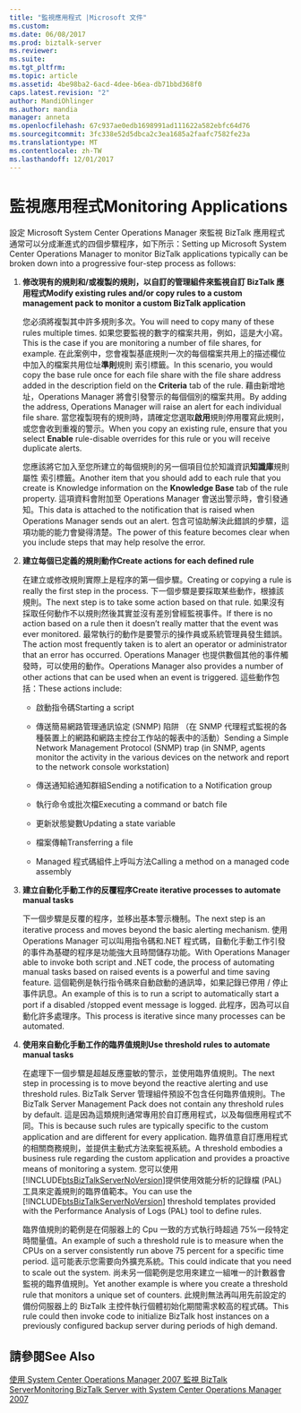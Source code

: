 ```yaml
---
title: "監視應用程式 |Microsoft 文件"
ms.custom: 
ms.date: 06/08/2017
ms.prod: biztalk-server
ms.reviewer: 
ms.suite: 
ms.tgt_pltfrm: 
ms.topic: article
ms.assetid: 4be98ba2-6acd-4dee-b6ea-db71bbd368f0
caps.latest.revision: "2"
author: MandiOhlinger
ms.author: mandia
manager: anneta
ms.openlocfilehash: 67c937ae0edb1698991ad111622a582ebfc64d76
ms.sourcegitcommit: 3fc338e52d5dbca2c3ea1685a2faafc7582fe23a
ms.translationtype: MT
ms.contentlocale: zh-TW
ms.lasthandoff: 12/01/2017
---
```

# <a name="monitoring-applications"></a><span data-ttu-id="cd083-102">監視應用程式</span><span class="sxs-lookup"><span data-stu-id="cd083-102">Monitoring Applications</span></span>
<span data-ttu-id="cd083-103">設定 Microsoft System Center Operations Manager 來監視 BizTalk 應用程式通常可以分成漸進式的四個步驟程序，如下所示：</span><span class="sxs-lookup"><span data-stu-id="cd083-103">Setting up Microsoft System Center Operations Manager to monitor BizTalk applications typically can be broken down into a progressive four-step process as follows:</span></span>  
  
1.  <span data-ttu-id="cd083-104">**修改現有的規則和/或複製的規則，以自訂的管理組件來監視自訂 BizTalk 應用程式**</span><span class="sxs-lookup"><span data-stu-id="cd083-104">**Modify existing rules and/or copy rules to a custom management pack to monitor a custom BizTalk application**</span></span>  
  
     <span data-ttu-id="cd083-105">您必須將複製其中許多規則多次。</span><span class="sxs-lookup"><span data-stu-id="cd083-105">You will need to copy many of these rules multiple times.</span></span> <span data-ttu-id="cd083-106">如果您要監視的數字的檔案共用，例如，這是大小寫。</span><span class="sxs-lookup"><span data-stu-id="cd083-106">This is the case if you are monitoring a number of file shares, for example.</span></span> <span data-ttu-id="cd083-107">在此案例中，您會複製基底規則一次的每個檔案共用上的描述欄位中加入的檔案共用位址**準則**規則 索引標籤。</span><span class="sxs-lookup"><span data-stu-id="cd083-107">In this scenario, you would copy the base rule once for each file share with the file share address added in the description field on the **Criteria** tab of the rule.</span></span> <span data-ttu-id="cd083-108">藉由新增地址，Operations Manager 將會引發警示的每個個別的檔案共用。</span><span class="sxs-lookup"><span data-stu-id="cd083-108">By adding the address, Operations Manager will raise an alert for each individual file share.</span></span> <span data-ttu-id="cd083-109">當您複製現有的規則時，請確定您選取**啟用**規則停用覆寫此規則，或您會收到重複的警示。</span><span class="sxs-lookup"><span data-stu-id="cd083-109">When you copy an existing rule, ensure that you select **Enable** rule-disable overrides for this rule or you will receive duplicate alerts.</span></span>  
  
     <span data-ttu-id="cd083-110">您應該將它加入至您所建立的每個規則的另一個項目位於知識資訊**知識庫**規則屬性 索引標籤。</span><span class="sxs-lookup"><span data-stu-id="cd083-110">Another item that you should add to each rule that you create is Knowledge information on the **Knowledge Base** tab of the rule property.</span></span> <span data-ttu-id="cd083-111">這項資料會附加至 Operations Manager 會送出警示時，會引發通知。</span><span class="sxs-lookup"><span data-stu-id="cd083-111">This data is attached to the notification that is raised when Operations Manager sends out an alert.</span></span> <span data-ttu-id="cd083-112">包含可協助解決此錯誤的步驟，這項功能的能力會變得清楚。</span><span class="sxs-lookup"><span data-stu-id="cd083-112">The power of this feature becomes clear when you include steps that may help resolve the error.</span></span>  
  
2.  <span data-ttu-id="cd083-113">**建立每個已定義的規則動作**</span><span class="sxs-lookup"><span data-stu-id="cd083-113">**Create actions for each defined rule**</span></span>  
  
     <span data-ttu-id="cd083-114">在建立或修改規則實際上是程序的第一個步驟。</span><span class="sxs-lookup"><span data-stu-id="cd083-114">Creating or copying a rule is really the first step in the process.</span></span> <span data-ttu-id="cd083-115">下一個步驟是要採取某些動作，根據該規則。</span><span class="sxs-lookup"><span data-stu-id="cd083-115">The next step is to take some action based on that rule.</span></span> <span data-ttu-id="cd083-116">如果沒有採取任何動作不以規則然後其實並沒有差別曾經監視事件。</span><span class="sxs-lookup"><span data-stu-id="cd083-116">If there is no action based on a rule then it doesn’t really matter that the event was ever monitored.</span></span> <span data-ttu-id="cd083-117">最常執行的動作是要警示的操作員或系統管理員發生錯誤。</span><span class="sxs-lookup"><span data-stu-id="cd083-117">The action most frequently taken is to alert an operator or administrator that an error has occurred.</span></span> <span data-ttu-id="cd083-118">Operations Manager 也提供數個其他的事件觸發時，可以使用的動作。</span><span class="sxs-lookup"><span data-stu-id="cd083-118">Operations Manager also provides a number of other actions that can be used when an event is triggered.</span></span> <span data-ttu-id="cd083-119">這些動作包括：</span><span class="sxs-lookup"><span data-stu-id="cd083-119">These actions include:</span></span>  
  
    -   <span data-ttu-id="cd083-120">啟動指令碼</span><span class="sxs-lookup"><span data-stu-id="cd083-120">Starting a script</span></span>  
  
    -   <span data-ttu-id="cd083-121">傳送簡易網路管理通訊協定 (SNMP) 陷阱 （在 SNMP 代理程式監視的各種裝置上的網路和網路主控台工作站的報表中的活動）</span><span class="sxs-lookup"><span data-stu-id="cd083-121">Sending a Simple Network Management Protocol (SNMP) trap (in SNMP, agents monitor the activity in the various devices on the network and report to the network console workstation)</span></span>  
  
    -   <span data-ttu-id="cd083-122">傳送通知給通知群組</span><span class="sxs-lookup"><span data-stu-id="cd083-122">Sending a notification to a Notification group</span></span>  
  
    -   <span data-ttu-id="cd083-123">執行命令或批次檔</span><span class="sxs-lookup"><span data-stu-id="cd083-123">Executing a command or batch file</span></span>  
  
    -   <span data-ttu-id="cd083-124">更新狀態變數</span><span class="sxs-lookup"><span data-stu-id="cd083-124">Updating a state variable</span></span>  
  
    -   <span data-ttu-id="cd083-125">檔案傳輸</span><span class="sxs-lookup"><span data-stu-id="cd083-125">Transferring a file</span></span>  
  
    -   <span data-ttu-id="cd083-126">Managed 程式碼組件上呼叫方法</span><span class="sxs-lookup"><span data-stu-id="cd083-126">Calling a method on a managed code assembly</span></span>  
  
3.  <span data-ttu-id="cd083-127">**建立自動化手動工作的反覆程序**</span><span class="sxs-lookup"><span data-stu-id="cd083-127">**Create iterative processes to automate manual tasks**</span></span>  
  
     <span data-ttu-id="cd083-128">下一個步驟是反覆的程序，並移出基本警示機制。</span><span class="sxs-lookup"><span data-stu-id="cd083-128">The next step is an iterative process and moves beyond the basic alerting mechanism.</span></span> <span data-ttu-id="cd083-129">使用 Operations Manager 可以叫用指令碼和.NET 程式碼，自動化手動工作引發的事件為基礎的程序是功能強大且時間儲存功能。</span><span class="sxs-lookup"><span data-stu-id="cd083-129">With Operations Manager able to invoke both script and .NET code, the process of automating manual tasks based on raised events is a powerful and time saving feature.</span></span> <span data-ttu-id="cd083-130">這個範例是執行指令碼來自動啟動的通訊埠，如果記錄已停用 / 停止事件訊息。</span><span class="sxs-lookup"><span data-stu-id="cd083-130">An example of this is to run a script to automatically start a port if a disabled /stopped event message is logged.</span></span> <span data-ttu-id="cd083-131">此程序，因為可以自動化許多處理序。</span><span class="sxs-lookup"><span data-stu-id="cd083-131">This process is iterative since many processes can be automated.</span></span>  
  
4.  <span data-ttu-id="cd083-132">**使用來自動化手動工作的臨界值規則**</span><span class="sxs-lookup"><span data-stu-id="cd083-132">**Use threshold rules to automate manual tasks**</span></span>  
  
     <span data-ttu-id="cd083-133">在處理下一個步驟是超越反應靈敏的警示，並使用臨界值規則。</span><span class="sxs-lookup"><span data-stu-id="cd083-133">The next step in processing is to move beyond the reactive alerting and use threshold rules.</span></span> <span data-ttu-id="cd083-134">BizTalk Server 管理組件預設不包含任何臨界值規則。</span><span class="sxs-lookup"><span data-stu-id="cd083-134">The BizTalk Server Management Pack does not contain any threshold rules by default.</span></span> <span data-ttu-id="cd083-135">這是因為這類規則通常專用於自訂應用程式，以及每個應用程式不同。</span><span class="sxs-lookup"><span data-stu-id="cd083-135">This is because such rules are typically specific to the custom application and are different for every application.</span></span> <span data-ttu-id="cd083-136">臨界值意自訂應用程式的相關商務規則，並提供主動式方法來監視系統。</span><span class="sxs-lookup"><span data-stu-id="cd083-136">A threshold embodies a business rule regarding the custom application and provides a proactive means of monitoring a system.</span></span> <span data-ttu-id="cd083-137">您可以使用[!INCLUDE[btsBizTalkServerNoVersion](../includes/btsbiztalkservernoversion-md.md)]提供使用效能分析的記錄檔 (PAL) 工具來定義規則的臨界值範本。</span><span class="sxs-lookup"><span data-stu-id="cd083-137">You can use the [!INCLUDE[btsBizTalkServerNoVersion](../includes/btsbiztalkservernoversion-md.md)] threshold templates provided with the Performance Analysis of Logs (PAL) tool to define rules.</span></span>  
  
     <span data-ttu-id="cd083-138">臨界值規則的範例是在伺服器上的 Cpu 一致的方式執行時超過 75%一段特定時間量值。</span><span class="sxs-lookup"><span data-stu-id="cd083-138">An example of such a threshold rule is to measure when the CPUs on a server consistently run above 75 percent for a specific time period.</span></span> <span data-ttu-id="cd083-139">這可能表示您需要向外擴充系統。</span><span class="sxs-lookup"><span data-stu-id="cd083-139">This could indicate that you need to scale out the system.</span></span> <span data-ttu-id="cd083-140">尚未另一個範例是您用來建立一組唯一的計數器會監視的臨界值規則。</span><span class="sxs-lookup"><span data-stu-id="cd083-140">Yet another example is where you create a threshold rule that monitors a unique set of counters.</span></span> <span data-ttu-id="cd083-141">此規則無法再叫用先前設定的備份伺服器上的 BizTalk 主控件執行個體初始化期間需求較高的程式碼。</span><span class="sxs-lookup"><span data-stu-id="cd083-141">This rule could then invoke code to initialize BizTalk host instances on a previously configured backup server during periods of high demand.</span></span>  
  
## <a name="see-also"></a><span data-ttu-id="cd083-142">請參閱</span><span class="sxs-lookup"><span data-stu-id="cd083-142">See Also</span></span>  
 [<span data-ttu-id="cd083-143">使用 System Center Operations Manager 2007 監視 BizTalk Server</span><span class="sxs-lookup"><span data-stu-id="cd083-143">Monitoring BizTalk Server with System Center Operations Manager 2007</span></span>](../technical-guides/monitoring-biztalk-server-with-system-center-operations-manager-2007.md)